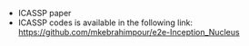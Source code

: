 - ICASSP paper
- ICASSP codes is available in the following link: https://github.com/mkebrahimpour/e2e-Inception_Nucleus
